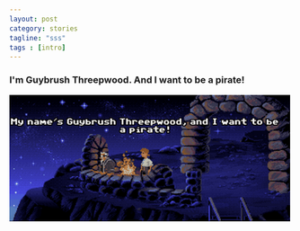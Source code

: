 ```yaml
---
layout: post
category: stories
tagline: "sss"
tags : [intro]
---
```


### I'm Guybrush Threepwood. And I want to be a pirate!

<img width="500" src="/assets/images/Threepwood.png" />